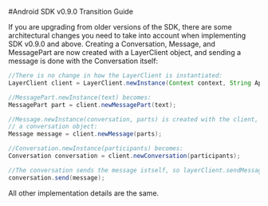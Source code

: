 #Android SDK v0.9.0 Transition Guide

If you are upgrading from older versions of the SDK, there are some architectural changes you need to take into account when implementing SDK v0.9.0 and above. Creating a Conversation, Message, and MessagePart are now created with a LayerClient object, and sending a message is done with the Conversation itself:

```java
//There is no change in how the LayerClient is instantiated:
LayerClient client = LayerClient.newInstance(Context context, String App_ID, String GCM_ID);

//MessagePart.newInstance(text) becomes:
MessagePart part = client.newMessagePart(text);

//Message.newInstance(conversation, parts) is created with the client, and does not require 
// a conversation object:
Message message = client.newMessage(parts);

//Conversation.newInstance(participants) becomes:
Conversation conversation = client.newConversation(participants);

//The conversation sends the message istself, so layerClient.sendMessage(message) becomes:
conversation.send(message);
```

All other implementation details are the same.